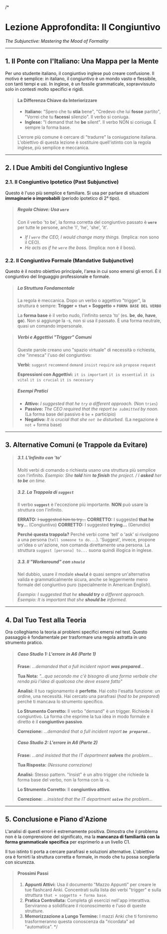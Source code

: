 /*
# Lezione Approfondita: Il Congiuntivo
*The Subjunctive: Mastering the Mood of Formality*

---

## 1. Il Ponte con l'Italiano: Una Mappa per la Mente
Per uno studente italiano, il congiuntivo inglese può creare confusione. Il motivo è semplice: in italiano, il congiuntivo è un mondo vasto e flessibile, con tanti tempi e usi. In inglese, è un fossile grammaticale, sopravvissuto solo in contesti molto specifici e rigidi.

> #### La Differenza Chiave da Interiorizzare
> * **Italiano:** "Spero che tu **stia** bene", "Credevo che lui **fosse** partito", "Vorrei che tu **facessi** silenzio". Il verbo si coniuga.
> * **Inglese:** "I demand that he **be** silent". Il verbo NON si coniuga. È sempre la forma base.
>
> L'errore più comune è cercare di "tradurre" la coniugazione italiana. L'obiettivo di questa lezione è sostituire quell'istinto con la regola inglese, più semplice e meccanica.

---

## 2. I Due Ambiti del Congiuntivo Inglese

### 2.1. Il Congiuntivo Ipotetico (Past Subjunctive)
Questo è l'uso più semplice e familiare. Si usa per parlare di situazioni **immaginarie o improbabili** (periodo ipotetico di 2° tipo).

> ##### Regola Chiave: Usa `were`
> Con il verbo 'to be', la forma corretta del congiuntivo passato è **`were`** per tutte le persone, anche 'I', 'he', 'she', 'it'.
> * *If I `were` the CEO, I would change many things.* (Implica: non sono il CEO).
> * *He acts as if he `were` the boss.* (Implica: non è il boss).

### 2.2. Il Congiuntivo Formale (Mandative Subjunctive)
Questo è il nostro obiettivo principale, l'area in cui sono emersi gli errori. È il congiuntivo del linguaggio professionale e formale.

> ##### La Struttura Fondamentale
> La regola è meccanica. Dopo un verbo o aggettivo "trigger", la struttura è sempre:
> **Trigger + `that` + Soggetto + `FORMA BASE DEL VERBO`**
>
> La **forma base** è il verbo nudo, l'infinito senza 'to' (es. **be**, **do**, **have**, **go**). Non si aggiunge la -s, non si usa il passato. È una forma neutrale, quasi un comando impersonale.

> ##### Verbi e Aggettivi "Trigger" Comuni
> Queste parole creano uno "spazio virtuale" di necessità o richiesta, che "innesca" l'uso del congiuntivo:
>
> **Verbi:**
> `suggest` `recommend` `demand` `insist` `require` `ask` `propose` `request`
>
> **Espressioni con Aggettivi:**
> `it is important` `it is essential` `it is vital` `it is crucial` `it is necessary`

> ##### Esempi Pratici
> * **Attivo:** *I suggested that he `try` a different approach.* (Non `tries`)
> * **Passivo:** *The CEO required that the report `be submitted` by noon.* (La forma base del passivo è `be` + participio)
> * **Negativo:** *It is crucial that she `not be` disturbed.* (La negazione è `not` + forma base)

---

## 3. Alternative Comuni (e Trappole da Evitare)

> ##### 3.1. L'Infinito con 'to'
> Molti verbi di comando o richiesta usano una struttura più semplice con l'infinito.
> *Esempio: She **told** him **to finish** the project. / I **asked** her **to be** on time.*

> ##### 3.2. La Trappola di `suggest`
> Il verbo **`suggest`** è l'eccezione più importante. **NON** può usare la struttura con l'infinito.
>
> **ERRATO:** ~~I suggested him to try...~~
> **CORRETTO:** I suggested **that he try...** (Congiuntivo)
> **CORRETTO:** I suggested **trying...** (Gerundio)
>
> **Perché questa trappola?**
> Perché verbi come 'tell' o 'ask' si rivolgono a una persona (`tell someone to do...`). 'Suggest', invece, propone un'idea o un'azione, non comanda direttamente una persona. La struttura `suggest [persona] to...` suona quindi illogica in inglese.

> ##### 3.3. Il "Workaround" con `should`
> Nel dubbio, usare il modale **`should`** è quasi sempre un'alternativa valida e grammaticalmente sicura, anche se leggermente meno formale del congiuntivo puro (specialmente in American English).
>
> *Esempio: I suggested that he **should try** a different approach.*
> *Esempio: It is important that she **should be** informed.*

---

## 4. Dal Tuo Test alla Teoria
Ora colleghiamo la teoria ai problemi specifici emersi nel test. Questo passaggio è fondamentale per trasformare una regola astratta in uno strumento pratico.

> ##### Caso Studio 1: L'errore in A6 (Parte 1)
> **Frase:** *...demanded that a full incident report **was prepared**...*
>
> **Tua Nota:** *"...qua secondo me c'è bisogno di una forma verbale che renda più l'idea di qualcosa che deve essere fatto"*
>
> **Analisi:** Il tuo ragionamento è **perfetto**. Hai colto l'esatta funzione: un ordine, una necessità. Hai cercato una parafrasi (*had to be prepared*) perché ti mancava lo strumento specifico.
>
> **Lo Strumento Corretto:** Il verbo "demand" è un trigger. Richiede il congiuntivo. La forma che esprime la tua idea in modo formale e diretto è il **congiuntivo passivo**.
>
> **Correzione:** *...demanded that a full incident report **`be prepared`**...*

> ##### Caso Studio 2: L'errore in A6 (Parte 2)
> **Frase:** *...and insisted that the IT department **solves** the problem...*
>
> **Tua Risposta:** *(Nessuna correzione)*
>
> **Analisi:** Stesso pattern. "Insist" è un altro trigger che richiede la forma base del verbo, non la forma con la -s.
>
> **Lo Strumento Corretto:** Il **congiuntivo attivo**.
>
> **Correzione:** *...insisted that the IT department **`solve`** the problem...*

---

## 5. Conclusione e Piano d'Azione
L'analisi di questi errori è estremamente positiva. Dimostra che il problema non è la comprensione del significato, ma la **mancanza di familiarità con la forma grammaticale specifica** per esprimerlo a un livello C1.

Il tuo istinto ti porta a cercare parafrasi e soluzioni alternative. L'obiettivo ora è fornirti la struttura corretta e formale, in modo che tu possa sceglierla con sicurezza.

> #### Prossimi Passi
> 1.  **Appunti Attivi:** Usa il documento "Mazzo Appunti" per creare le tue flashcard Anki. Concentrati sulla lista dei verbi "trigger" e sulla struttura `that + soggetto + forma base`.
> 2.  **Pratica Controllata:** Completa gli esercizi nell'app interattiva. Serviranno a solidificare il riconoscimento e l'uso di queste strutture.
> 3.  **Memorizzazione a Lungo Termine:** I mazzi Anki che ti forniremo trasformeranno questa conoscenza da "ricordata" ad "automatica".
*/
